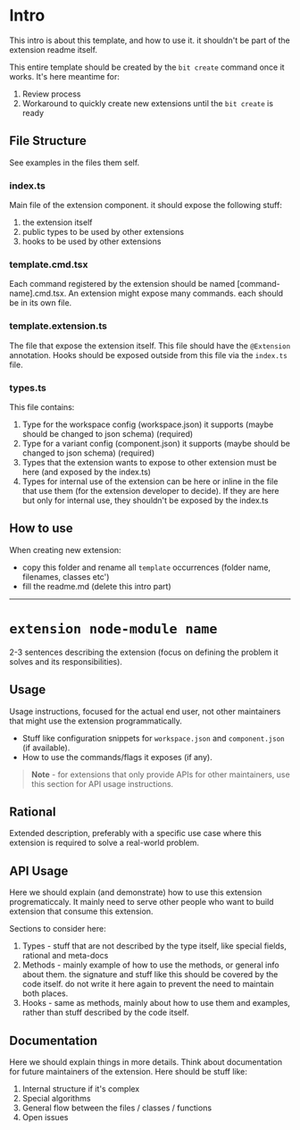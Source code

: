 # Intro
This intro is about this template, and how to use it. it shouldn't be part of the extension readme itself.

This entire template should be created by the `bit create` command once it works.
It's here meantime for:
1. Review process
2. Workaround to quickly create new extensions until the `bit create` is ready

## File Structure
See examples in the files them self.

### index.ts
Main file of the extension component.
it should expose the following stuff:
1. the extension itself
2. public types to be used by other extensions
3. hooks to be used by other extensions

### template.cmd.tsx
Each command registered by the extension should be named [command-name].cmd.tsx.
An extension might expose many commands. each should be in its own file.

### template.extension.ts
The file that expose the extension itself.
This file should have the `@Extension` annotation.
Hooks should be exposed outside from this file via the `index.ts` file.

### types.ts
This file contains:
1. Type for the workspace config (workspace.json) it supports (maybe should be changed to json schema) (required)
2. Type for a variant config (component.json) it supports (maybe should be changed to json schema) (required)
3. Types that the extension wants to expose to other extension must be here (and exposed by the index.ts)
4. Types for internal use of the extension can be here or inline in the file that use them (for the extension developer to decide). If they are here but only for internal use, they shouldn't be exposed by the index.ts

## How to use
When creating new extension:
* copy this folder and rename all `template` occurrences (folder name, filenames, classes etc')
* fill the readme.md (delete this intro part)

---

# `extension node-module name`

2-3 sentences describing the extension (focus on defining the problem it solves and its responsibilities).

## Usage

Usage instructions, focused for the actual end user, not other maintainers that might use the extension programmatically.

- Stuff like configuration snippets for `workspace.json` and `component.json` (if available).
- How to use the commands/flags it exposes (if any).

> **Note** - for extensions that only provide APIs for other maintainers, use this section for API usage instructions.

## Rational

Extended description, preferably with a specific use case where this extension is required to solve a real-world problem.

## API Usage
Here we should explain (and demonstrate) how to use this extension progrematiccaly.
It mainly need to serve other people who want to build extension that consume this extension.

Sections to consider here:
1. Types - stuff that are not described by the type itself, like special fields, rational and meta-docs
2. Methods - mainly example of how to use the methods, or general info about them. the signature and stuff like this should be covered by the code itself. do not write it here again to prevent the need to maintain both places.
3. Hooks - same as methods, mainly about how to use them and examples, rather than stuff described by the code itself.

## Documentation
Here we should explain things in more details. Think about documentation for future maintainers of the extension.
Here should be stuff like:
1. Internal structure if it's complex
2. Special algorithms
3. General flow between the files / classes / functions
4. Open issues
